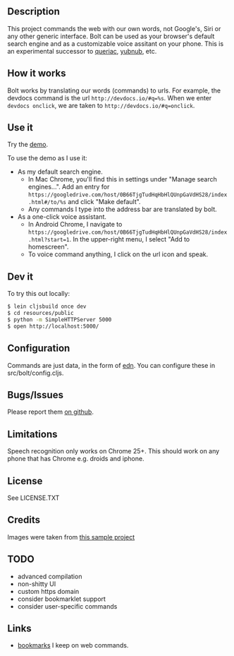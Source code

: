 ## Description
This project commands the web with our own words, not Google's, Siri or any other generic interface.
Bolt can be used as your browser's default search engine and as a customizable voice assitant on
your phone. This is an experimental successor to [queriac](https://github.com/cldwalker/queriac),
[yubnub](http://yubnub.org/), etc.

## How it works

Bolt works by translating our words (commands) to urls. For example, the devdocs command is the url
`http://devdocs.io/#q=%s`. When we enter `devdocs onclick`, we are taken to
`http://devdocs.io/#q=onclick`.

## Use it

Try the [demo](https://googledrive.com/host/0B66TjgTudHqHbHlQUnpGaVdHS28/index.html).

To use the demo as I use it:

* As my default search engine.
  * In Mac Chrome, you'll find this in settings under "Manage search engines...". Add an
  entry for `https://googledrive.com/host/0B66TjgTudHqHbHlQUnpGaVdHS28/index.html#/to/%s` and click
  "Make default".
  * Any commands I type into the address bar are translated by bolt.
* As a one-click voice assistant.
  * In Android Chrome, I navigate to `https://googledrive.com/host/0B66TjgTudHqHbHlQUnpGaVdHS28/index.html?start=1`. In the upper-right menu, I select "Add to homescreen".
  * To voice command anything, I click on the url icon and speak.

## Dev it

To try this out locally:

```sh
$ lein cljsbuild once dev
$ cd resources/public
$ python -m SimpleHTTPServer 5000
$ open http://localhost:5000/
```

## Configuration

Commands are just data, in the form of [edn](https://github.com/edn-format/edn).
You can configure these in src/bolt/config.cljs.

## Bugs/Issues
Please report them [on github](http://github.com/cldwalker/bolt/issues).

## Limitations

Speech recognition only works on Chrome 25+. This should work on any phone that has Chrome e.g. droids
and iphone.

## License
See LICENSE.TXT

## Credits

Images were taken from [this sample project](https://github.com/GoogleChrome/webplatform-samples)

## TODO
* advanced compilation
* non-shitty UI
* custom https domain
* consider bookmarklet support
* consider user-specific commands

## Links
* [bookmarks](http://semtag.me/#/search?query=web_command) I keep on web commands.

